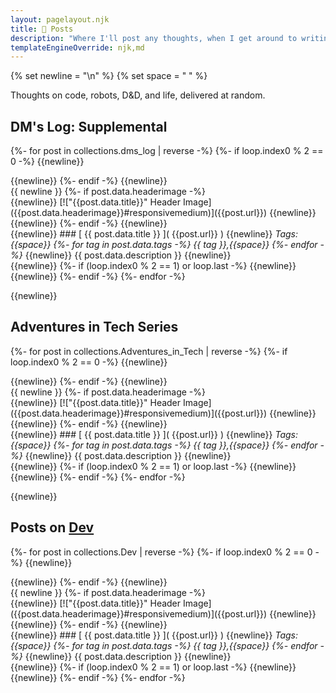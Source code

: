```yaml
---
layout: pagelayout.njk
title: 📝 Posts
description: "Where I'll post any thoughts, when I get around to writing them."
templateEngineOverride: njk,md
---
```


{% set newline = "\n" %}
{% set space = " " %}

Thoughts on code, robots, D&D, and life, delivered at random.

## DM's Log: Supplemental

{%- for post in collections.dms_log | reverse -%}
{%- if loop.index0 % 2 == 0 -%}
{{newline}}
<div class="responsive_wrapper">
{{newline}}
{%- endif -%}
{{newline}}
<div class="responsive_multi modal column2">
<div class="column2">
{{ newline }}
{%- if post.data.headerimage -%}
<div class="image">
{{newline}}
[!["{{post.data.title}}" Header Image]({{post.data.headerimage}}#responsivemedium)]({{post.url}})
{{newline}}
</div>
{{newline}}
{%- endif -%}
{{newline}}
</div>
<div class="column2">
{{newline}}
### [ {{ post.data.title }} ]( {{post.url}} )
{{newline}}
<em>Tags:{{space}}
{%- for tag in post.data.tags -%}
{{ tag }},{{space}}
{%- endfor -%}
</em>
{{newline}}
{{ post.data.description }}
{{newline}}
</div>
</div>
{{newline}}
{%- if (loop.index0 % 2 == 1) or loop.last -%}
{{newline}}
</div>
{{newline}}
{%- endif -%}
{%- endfor -%}

{{newline}}


## Adventures in Tech Series

{%- for post in collections.Adventures_in_Tech | reverse -%}
{%- if loop.index0 % 2 == 0 -%}
{{newline}}
<div class="responsive_wrapper">
{{newline}}
{%- endif -%}
{{newline}}
<div class="responsive_multi modal column2">
<div class="column2">
{{ newline }}
{%- if post.data.headerimage -%}
<div class="image">
{{newline}}
[!["{{post.data.title}}" Header Image]({{post.data.headerimage}}#responsivemedium)]({{post.url}})
{{newline}}
</div>
{{newline}}
{%- endif -%}
{{newline}}
</div>
<div class="column2">
{{newline}}
### [ {{ post.data.title }} ]( {{post.url}} )
{{newline}}
<em>Tags:{{space}}
{%- for tag in post.data.tags -%}
{{ tag }},{{space}}
{%- endfor -%}
</em>
{{newline}}
{{ post.data.description }}
{{newline}}
</div>
</div>
{{newline}}
{%- if (loop.index0 % 2 == 1) or loop.last -%}
{{newline}}
</div>
{{newline}}
{%- endif -%}
{%- endfor -%}

{{newline}}

## Posts on [Dev](https://dev.to)

{%- for post in collections.Dev | reverse -%}
{%- if loop.index0 % 2 == 0 -%}
{{newline}}
<div class="responsive_wrapper">
{{newline}}
{%- endif -%}
{{newline}}
<div class="responsive_multi modal column2">
<div class="column2">
{{ newline }}
{%- if post.data.headerimage -%}
<div class="image">
{{newline}}
[!["{{post.data.title}}" Header Image]({{post.data.headerimage}}#responsivemedium)]({{post.url}})
{{newline}}
</div>
{{newline}}
{%- endif -%}
{{newline}}
</div>
<div class="column2">
{{newline}}
### [ {{ post.data.title }} ]( {{post.url}} )
{{newline}}
<em>Tags:{{space}}
{%- for tag in post.data.tags -%}
{{ tag }},{{space}}
{%- endfor -%}
</em>
{{newline}}
{{ post.data.description }}
{{newline}}
</div>
</div>
{{newline}}
{%- if (loop.index0 % 2 == 1) or loop.last -%}
{{newline}}
</div>
{{newline}}
{%- endif -%}
{%- endfor -%}
